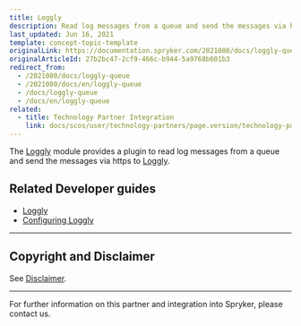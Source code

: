 ```yaml
---
title: Loggly
description: Read log messages from a queue and send the messages via https by integrating Loggly into the Spryker Commerce OS.
last_updated: Jun 16, 2021
template: concept-topic-template
originalLink: https://documentation.spryker.com/2021080/docs/loggly-queue
originalArticleId: 27b2bc47-2cf9-466c-b944-5a9768b601b3
redirect_from:
  - /2021080/docs/loggly-queue
  - /2021080/docs/en/loggly-queue
  - /docs/loggly-queue
  - /docs/en/loggly-queue
related:
  - title: Technology Partner Integration
    link: docs/scos/user/technology-partners/page.version/technology-partners.html
---
```


The [Loggly](https://github.com/spryker-eco/loggly) module provides a plugin to read log messages from a queue and send the messages via https to [Loggly](https://www.loggly.com/).


## Related Developer guides


* [Loggly](/docs/scos/dev/technology-partner-guides/{{page.version}}/operational-tools-monitoring-legal-etc/loggly/loggly.html)
* [Configuring Loggly](/docs/scos/dev/technology-partner-guides/{{page.version}}/operational-tools-monitoring-legal-etc/loggly/configuring-loggly.html)



---

## Copyright and Disclaimer

See [Disclaimer](https://github.com/spryker/spryker-documentation).

---
For further information on this partner and integration into Spryker, please contact us.

<div class="hubspot-form js-hubspot-form" data-portal-id="2770802" data-form-id="163e11fb-e833-4638-86ae-a2ca4b929a41" id="hubspot-1"></div>
